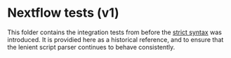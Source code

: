 # Nextflow tests (v1)

This folder contains the integration tests from before the [strict syntax](https://nextflow.io/docs/latest/updating-syntax.html#preparing-for-strict-syntax) was introduced. It is providied here as a historical reference, and to ensure that the lenient script parser continues to behave consistently.
